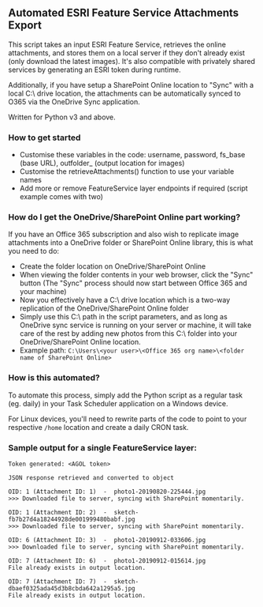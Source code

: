 ## Automated ESRI Feature Service Attachments Export
This script takes an input ESRI Feature Service, retrieves the online attachments, and stores them on a local server if they don't already exist (only download the latest images). It's also compatible with privately shared services by generating an ESRI token during runtime.

Additionally, if you have setup a SharePoint Online location to "Sync" with a local C:\ drive location, the attachments can be automatically synced to O365 via the OneDrive Sync application. 

Written for Python v3 and above.

### How to get started
- Customise these variables in the code: 
username, password, fs_base (base URL), outfolder_ (output location for images)
- Customise the retrieveAttachments() function to use your variable names
- Add more or remove FeatureService layer endpoints if required (script example comes with two)

### How do I get the OneDrive/SharePoint Online part working?
If you have an Office 365 subscription and also wish to replicate image attachments into a OneDrive folder or SharePoint Online library, this is what you need to do: 
- Create the folder location on OneDrive/SharePoint Online
- When viewing the folder contents in your web browser, click the "Sync" button
(The "Sync" process should now start between Office 365 and your machine)
- Now you effectively have a C:\ drive location which is a two-way replication of the OneDrive/SharePoint Online folder
- Simply use this C:\ path in the script parameters, and as long as OneDrive sync service is running on your server or machine, it will take care of the rest by adding new photos from this C:\ folder into your OneDrive/SharePoint Online location.
- Example path: `C:\Users\<your user>\<Office 365 org name>\<folder name of SharePoint Online>`

### How is this automated?
To automate this process, simply add the Python script as a regular task (eg. daily) in your Task Scheduler application on a Windows device. 

For Linux devices, you'll need to rewrite parts of the code to point to your respective `/home` location and create a daily CRON task.

### Sample output for a single FeatureService layer:
```
Token generated: <AGOL token>

JSON response retrieved and converted to object

OID: 1 (Attachment ID: 1)  -  photo1-20190820-225444.jpg
>>> Downloaded file to server, syncing with SharePoint momentarily.

OID: 1 (Attachment ID: 2)  -  sketch-fb7b27d4a18244928de001999480babf.jpg
>>> Downloaded file to server, syncing with SharePoint momentarily.

OID: 6 (Attachment ID: 3)  -  photo1-20190912-033606.jpg
>>> Downloaded file to server, syncing with SharePoint momentarily.

OID: 7 (Attachment ID: 6)  -  photo1-20190912-015614.jpg
File already exists in output location.

OID: 7 (Attachment ID: 7)  -  sketch-dbaef0325ada45d3b8cbda642a1295a5.jpg
File already exists in output location.
```